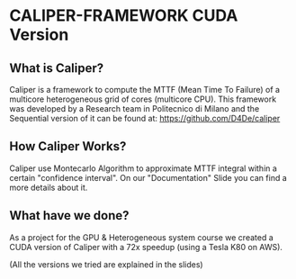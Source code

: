 # CALIPER-FRAMEWORK CUDA Version

## What is Caliper?

Caliper is a framework to compute the MTTF (Mean Time To Failure) of a multicore heterogeneous grid of cores (multicore CPU).
This framework was developed by a Research team in Politecnico di Milano and the Sequential version of it can be found at: https://github.com/D4De/caliper

## How Caliper Works?

Caliper use Montecarlo Algorithm to approximate MTTF integral within a certain "confidence interval".
On our "Documentation" Slide you can find a more details about it.

## What have we done?

As a project for the GPU & Heterogeneous system course we created a CUDA version of Caliper with a 72x speedup (using a Tesla K80 on AWS).

(All the versions we tried are explained in the slides)
